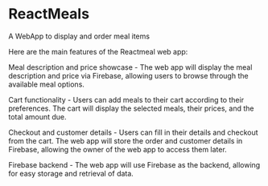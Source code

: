 # ReactMeals
A WebApp to display and order meal items

Here are the main features of the Reactmeal web app:

Meal description and price showcase - The web app will display the meal description and price via Firebase, allowing users to browse through the available meal options.

Cart functionality - Users can add meals to their cart according to their preferences. The cart will display the selected meals, their prices, and the total amount due.

Checkout and customer details - Users can fill in their details and checkout from the cart. The web app will store the order and customer details in Firebase, allowing the owner of the web app to access them later.

Firebase backend - The web app will use Firebase as the backend, allowing for easy storage and retrieval of data.
